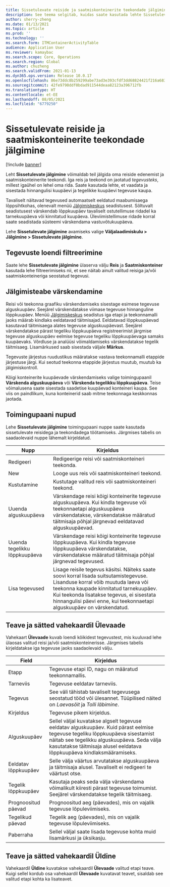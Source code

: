 ```yaml
---
title: Sissetulevate reiside ja saatmiskonteinerite teekondade jälgimine
description: See teema selgitab, kuidas saate kasutada lehte Sissetulevate jälgimine, et jälgida oma reiside edenemist ja saatmiskonteinerite teekondi.
author: sherry-zheng
ms.date: 01/13/2021
ms.topic: article
ms.prod: ''
ms.technology: ''
ms.search.form: ITMContainerActivityTable
audience: Application User
ms.reviewer: kamaybac
ms.search.scope: Core, Operations
ms.search.region: Global
ms.author: chuzheng
ms.search.validFrom: 2021-01-13
ms.dyn365.ops.version: Release 10.0.17
ms.openlocfilehash: 86e73ddc8b259299abe73ad3e393cfdf3dd68824421f216a68308ddcac735828
ms.sourcegitcommit: 42fe9790ddf0bdad911544deaa82123a396712fb
ms.translationtype: HT
ms.contentlocale: et-EE
ms.lasthandoff: 08/05/2021
ms.locfileid: "6779250"
---
```

# <a name="track-inbound-voyages-and-shipping-container-journeys"></a>Sissetulevate reiside ja saatmiskonteinerite teekondade jälgimine

[!include [banner](../../includes/banner.md)]

Leht **Sissetulevate jälgimine** võimaldab teil jälgida oma reiside edenemist ja saatmiskonteinerite teekondi. Iga reis ja teekond on jaotatud *tegevusteks*, millest igaühel on lehel oma rida. Saate kasutada lehte, et vaadata ja sisestada hinnangulisi kuupäevi ja tegelikke kuupäevi tegevuse kaupa.

Tavaliselt näitavad tegevused automaatselt eeldatud maabumisaega lõppsihtkohas, olenevalt menüü [Jälgimiskeskus](delivery-information-setup.md#tracking-control-center) seadistusest. Sõltuvalt seadistusest värskendab lõppkuupäev tavaliselt ostutellimuse ridadel ka tarnekuupäeva või kinnitatud kuupäeva. Üleviimistellimuse ridade korral saate seadistada süsteemi värskendama vastuvõtukuupäeva.

Lehe **Sissetulevate jälgimine** avamiseks valige **Väljalaadimiskulu \> Jälgimine \> Sissetulevate jälgimine**.

## <a name="filter-the-activities-list"></a>Tegevuste loendi filtreerimine

Saate lehe **Sissetulevate jälgimine** ülaserva välju **Reis** ja **Saatmiskonteiner** kasutada lehe filtreerimiseks nii, et see näitab ainult valitud reisiga ja/või saatmiskonteineriga seostatud tegevusi.

## <a name="update-tracking-information"></a>Jälgimisteabe värskendamine

Reisi või teekonna graafiku värskendamiseks sisestage esimese tegevuse alguskuupäev. Seejärel värskendatakse viimase tegevuse hinnanguline lõppkuupäev. Menüü [Jälgimiskeskus](delivery-information-setup.md#tracking-control-center) seadistus iga etapi ja teekonnamalli jaoks määrab kindlaks eeldatavad täitmisajad. Eeldatavad lõppkuupäevad kasutavad täitmisaega alates tegevuse alguskuupäevast. Seejärel värskendatakse pärast tegeliku lõppkuupäeva registreerimist järgmise tegevuse alguskuupäev eelmise tegevuse tegeliku lõppkuupäevaga samaks kuupäevaks. Võrdluse ja analüüsi võimaldamiseks värskendatakse tegelik täitmisaeg. Lisamärkused saab sisestada väljale **Märkus**.

Tegevuste järjestus ruudustikus määratakse vastava teekonnamalli etappide järjestuse järgi. Kui seotud teekonna etappide järjestus muutub, muutub ka jälgimiskontroll.

Kõigi konteinerite kuupäevade värskendamiseks valige toimingupaanil **Värskenda alguskuupäeva** või **Värskenda tegelikku lõppkuupäeva**. Teise võimalusena saate sisestada saadetise kuupäevad konteineri kaupa. See viis on paindlikum, kuna konteinerid saab mitme teekonnaga keskkonnas jaotada.

## <a name="buttons-on-the-action-pane"></a>Toimingupaani nupud

Lehe **Sissetulevate jälgimine** toimingupaani nuppe saate kasutada sissetulevate reisidega ja teekondadega töötamiseks. Järgmises tabelis on saadaolevaid nuppe lähemalt kirjeldatud.

| Nupp | Kirjeldus |
|---|---|
| Redigeeri | Redigeerige reisi või saatmiskonteineri teekonda. |
| New | Looge uus reis või saatmiskonteineri teekond. |
| Kustutamine | Kustutage valitud reis või saatmiskonteineri teekond. |
| Uuenda alguskuupäeva | Värskendage reisi kõigi konteinerite tegevuse alguskuupäeva. Kui kindla tegevuse või teekonnaetapi alguskuupäeva värskendatakse, värskendatakse määratud täitmisaja põhjal järgnevad eeldatavad alguskuupäevad. |
| Uuenda tegelikku lõppkuupäeva | Värskendage reisi kõigi konteinerite tegevuse lõppkuupäeva. Kui kindla tegevuse lõppkuupäeva värskendatakse, värskendatakse määratud täitmisaja põhjal järgnevad tegevused. |
| Lisa tegevused | Lisage reisile tegevus käsitsi. Näiteks saate soovi korral lisada suitsutamistegevuse. Lisanduse korral võib muutuda laeva või teekonna kaupade kinnitatud tarnekuupäev. Kui teekonda lisatakse tegevus, ei sisestata hinnangulisi päevi enne, kui teekonnaetapi alguskuupäev on värskendatud. |

## <a name="information-and-settings-on-the-overview-tab"></a>Teave ja sätted vahekaardil Ülevaade

Vahekaart **Ülevaade** kuvab loendi kõikidest tegevustest, mis kuuluvad lehe ülaosas valitud reisi ja/või saatmiskonteinerisse. Järgmises tabelis kirjeldatakse iga tegevuse jaoks saadaolevaid välju.

| Field | Kirjeldus |
|---|---|
| Etapp | Tegevuse etapi ID, nagu on määratud teekonnamallis. |
| Tarneviis | Tegevuse eeldatav tarneviis. |
| Tegevus | See väli tähistab tavaliselt tegevusega seostatud tööd või ülesannet. Tüüpilised näited on *Laevasõit* ja *Tolli läbimine*. |
| Kirjeldus | Tegevuse pikem kirjeldus. |
| Alguskuupäev | Sellel väljal kuvatakse algselt tegevuse eeldatav alguskuupäev. Kuid pärast eelmise tegevuse tegeliku lõppkuupäeva sisestamist näitab see tegelikku alguskuupäeva. Seda välja kasutatakse täitmisaja alusel eeldatava lõppkuupäeva kindlaksmääramiseks. |
| Eeldatav lõppkuupäev | Selle välja väärtus arvutatakse alguskuupäeva ja täitmisaja alusel. Tavaliselt ei redigeeri te väärtust otse. |
| Tegelik lõppkuupäev | Kasutaja peaks seda välja värskendama võimalikult kiiresti pärast tegevuse toimumist. Seejärel värskendatakse tegelik täitmisaeg. |
| Prognoositud päevad | Prognoositud aeg (päevades), mis on vajalik tegevuse lõpuleviimiseks. |
| Tegelikud päevad | Tegelik aeg (päevades), mis on vajalik tegevuse lõpuleviimiseks. |
| Paberraha | Sellel väljal saate lisada tegevuse kohta muid lisamärkusi ja üksikasju. |

## <a name="information-and-settings-on-the-general-tab"></a>Teave ja sätted vahekaardil Üldine

Vahekaardil **Üldine** kuvatakse vahekaardil **Ülevaade** valitud etapi teave. Kuigi sellel kordub osa vahekaardil **Ülevaade** kuvatavat teavet, sisaldab see valitud etapi kohta ka lisateavet.
